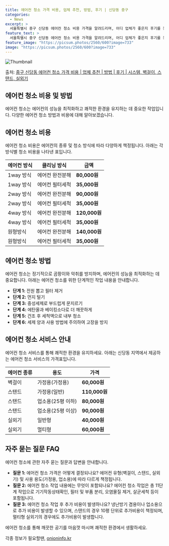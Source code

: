 ```yaml
---
title: 에어컨 청소 가격 비용, 업체 추천, 방법, 후기 | 신당동 중구
categories:
  - News
excerpt: >
  서울특별시 중구 신당동 에어컨 청소 비용 가격을 알려드리며, 어디 업체가 좋은지 후기를 통해 알아보겠습니다. 현재 글에서는 시스템, 벽걸이, 스탠드, 실외기 각각에 대해 청소 비용이 나와 있으니 참고하시면 되겠습니다. 에어컨 분해 청소 방법 보기 👈 클릭셀프 에어컨 청소 방법 보기👈 클릭중구 신당동 에어컨 청소 비용시스템에어컨 방식클리닝방식금액1way 방식에어컨 완전분해80,000원1way 방식에어컨 필터세척35,000원2way 방식에어컨 완전분해90,000원2way 방식에어컨 필터세척35,000원4way 방식에어컨 완전분해120,000원4way 방식에어컨 필터세척35,000원원형방식에어컨 완전분해140,000원원형방식에어컨 필터세척35,000원에어컨 청소 견적 샘플 보기 👈 클릭에어컨 냄새의 원인에어컨..
feature_text: >
  서울특별시 중구 신당동 에어컨 청소 비용 가격을 알려드리며, 어디 업체가 좋은지 후기를 통해 알아보겠습니다. 현재 글에서는 시스템, 벽걸이, 스탠드, 실외기 각각에 대해 청소 비용이 나와 있으니 참고하시면 되겠습니다. 에어컨 분해 청소 방법 보기 👈 클릭셀프 에어컨 청소 방법 보기👈 클릭중구 신당동 에어컨 청소 비용시스템에어컨 방식클리닝방식금액1way 방식에어컨 완전분해80,000원1way 방식에어컨 필터세척35,000원2way 방식에어컨 완전분해90,000원2way 방식에어컨 필터세척35,000원4way 방식에어컨 완전분해120,000원4way 방식에어컨 필터세척35,000원원형방식에어컨 완전분해140,000원원형방식에어컨 필터세척35,000원에어컨 청소 견적 샘플 보기 👈 클릭에어컨 냄새의 원인에어컨..
feature_image: "https://picsum.photos/2560/600?image=733"
image: "https://picsum.photos/2560/600?image=733"
---
```


![Thumbnail](https://img1.daumcdn.net/thumb/R800x0/?scode=mtistory2&fname=https%3A%2F%2Fblog.kakaocdn.net%2Fdn%2FbrmGcm%2FbtsHxqa4mzQ%2Fni8OzBvVmuiPomZ0wfBHb0%2Fimg.webp)

<p>출처: <a href="https://onioninfo.kr/entry/%EC%A4%91%EA%B5%AC-%EC%8B%A0%EB%8B%B9%EB%8F%99-%EC%97%90%EC%96%B4%EC%BB%A8-%EC%B2%AD%EC%86%8C-%EA%B0%80%EA%B2%A9-%EB%B9%84%EC%9A%A9-%EC%97%85%EC%B2%B4-%EC%B6%94%EC%B2%9C-%EB%B0%A9%EB%B2%95-%ED%9B%84%EA%B8%B0-%EC%8B%9C%EC%8A%A4%ED%85%9C-%EB%B2%BD%EA%B1%B8%EC%9D%B4-%EC%8A%A4%ED%83%A0%EB%93%9C-%EC%8B%A4%EC%99%B8%EA%B8%B0" rel="dofollow">중구 신당동 에어컨 청소 가격 비용 | 업체 추천 | 방법 | 후기 | 시스템, 벽걸이, 스탠드, 실외기</a> </p>

## 에어컨 청소 비용 및 방법

에어컨 청소는 에어컨의 성능을 최적화하고 쾌적한 환경을 유지하는 데 중요한 작업입니다. 다양한 에어컨 청소 방법과 비용에 대해
알아보겠습니다.

## 에어컨 청소 비용

에어컨 청소 비용은 에어컨의 종류 및 청소 방식에 따라 다양하게 책정됩니다. 아래는 각 방식별 청소 비용을 나타낸 표입니다.

**에어컨 방식** | **클리닝 방식** | **금액**  
---|---|---  
1way 방식 | 에어컨 완전분해 | **80,000원**  
1way 방식 | 에어컨 필터세척 | **35,000원**  
2way 방식 | 에어컨 완전분해 | **90,000원**  
2way 방식 | 에어컨 필터세척 | **35,000원**  
4way 방식 | 에어컨 완전분해 | **120,000원**  
4way 방식 | 에어컨 필터세척 | **35,000원**  
원형방식 | 에어컨 완전분해 | **140,000원**  
원형방식 | 에어컨 필터세척 | **35,000원**  
  
## 에어컨 청소 방법

에어컨 청소는 정기적으로 곰팡이와 악취를 방지하며, 에어컨의 성능을 최적화하는 데 중요합니다. 아래는 에어컨 청소를 위한 단계적인 작업
내용을 안내합니다.

  * **단계 1:** 전원 뽑고 필터 제거
  * **단계 2:** 먼지 털기
  * **단계 3:** 중성세제로 부드럽게 문지르기
  * **단계 4:** 에탄올과 베이킹소다로 더 깨끗하게
  * **단계 5:** 건조 후 세척액으로 내부 청소
  * **단계 6:** 세제 양과 사용 방법에 주의하여 고장을 방지

## 에어컨 청소 서비스 안내

에어컨 청소 서비스를 통해 쾌적한 환경을 유지하세요. 아래는 신당동 지역에서 제공하는 에어컨 청소 서비스의 가격표입니다.

**에어컨 종류** | **용도** | **가격**  
---|---|---  
벽걸이 | 가정용(가정용) | **60,000원**  
스탠드 | 가정용(일반) | **110,000원**  
스탠드 | 업소용(25평 이하) | **80,000원**  
스탠드 | 업소용(25평 이상) | **90,000원**  
실외기 | 일반형 | **40,000원**  
실외기 | 멀티형 | **60,000원**  
  
## 자주 묻는 질문 FAQ

에어컨 청소에 관한 자주 묻는 질문과 답변을 안내합니다.

  * **질문 1:** 에어컨 청소 가격은 어떻게 결정되나요? 에어컨 유형(벽걸이, 스탠드, 실외기) 및 사용 용도(가정용, 업소용)에 따라 다르게 책정됩니다.
  * **질문 2:** 에어컨 청소 작업 내용에는 무엇이 포함되나요? 에어컨 청소 작업은 총 11단계 작업으로 기기작동상태확인, 필터 및 부품 분리, 오염물질 제거, 살균세척 등이 포함됩니다.
  * **질문 3:** 에어컨 청소 작업 후 추가 비용이 발생하나요? 냉난방기 겸용이나 업소용으로 추가 비용이 발생할 수 있으며, 스탠드의 경우 10평 단위로 추가비용이 책정되며, 멀티형 실외기의 경우에도 추가비용이 발생합니다.

에어컨 청소를 통해 깨끗한 공기를 마음껏 마시며 쾌적한 환경에서 생활하세요.



 

각종 정보가 필요할땐, <a href="https://onioninfo.kr" rel="dofollow">onioninfo.kr</a>


